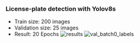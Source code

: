 ### License-plate detection with Yolov8s
- Train size: 200 images
- Validation size: 25 images
- Result: 20 Epochs
![results](https://github.com/user-attachments/assets/4025ec11-ba70-4c78-8ddf-ea834b399429)
![val_batch0_labels](https://github.com/user-attachments/assets/b3e34823-bb7a-4a0a-9954-11d41096516d)
